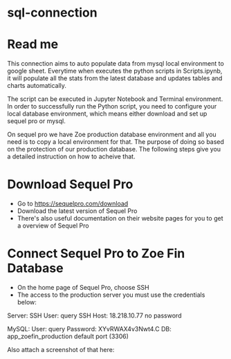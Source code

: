 # sql-connection
# Read me 
This connection aims to auto populate data from mysql local environment to google sheet. Everytime when executes the python scripts in Scripts.ipynb, it will populate all the stats from the latest database and updates tables and charts automatically. 

The script can be executed in Jupyter Notebook and Terminal environment. In order to successfully run the Python script, you need to configure your local database environment, which means either download and set up sequel pro or mysql. 

On sequel pro we have Zoe production database environment and all you need is to copy a local environment for that. The purpose of doing so based on the protection of our production database. The following steps give you a detailed instruction on how to acheive that.

# Download Sequel Pro 
- Go to https://sequelpro.com/download 
- Download the latest version of Sequel Pro 
- There's also useful documentation on their website pages for you to get a overview of Sequel Pro

# Connect Sequel Pro to Zoe Fin Database
- On the home page of Sequel Pro, choose SSH 
- The access to the production server you must use the credentials below:

Server:
SSH User: query
SSH Host: 18.218.10.77
no password

MySQL:
User: query
Password: XYvRWAX4v3Nwt4.C
DB: app_zoefin_production
default port (3306)   

Also attach a screenshot of that here: 

